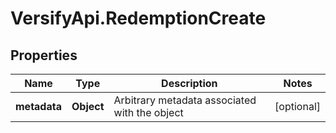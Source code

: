 # VersifyApi.RedemptionCreate

## Properties

Name | Type | Description | Notes
------------ | ------------- | ------------- | -------------
**metadata** | **Object** | Arbitrary metadata associated with the object | [optional] 


